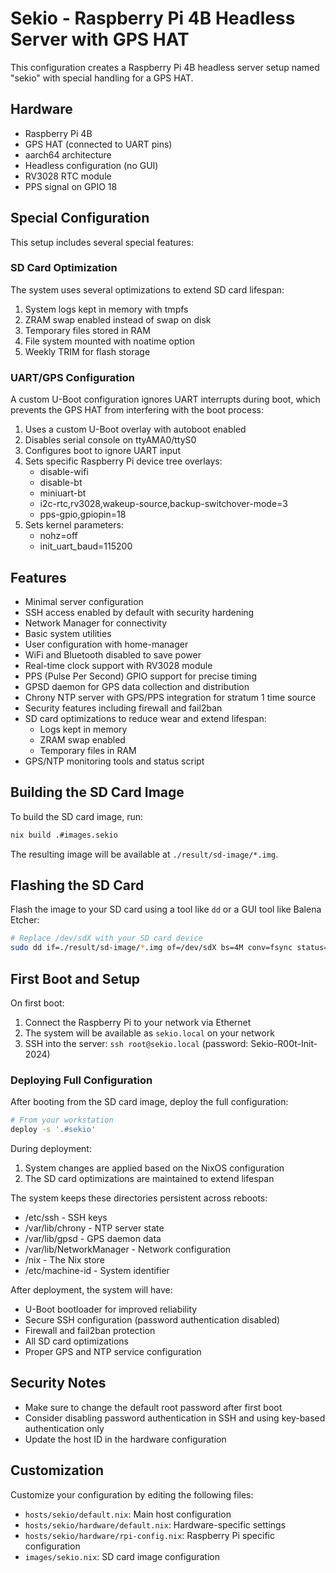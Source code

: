 # Sekio - Raspberry Pi 4B Headless Server with GPS HAT

This configuration creates a Raspberry Pi 4B headless server setup named "sekio" with special handling for a GPS HAT.

## Hardware

- Raspberry Pi 4B
- GPS HAT (connected to UART pins)
- aarch64 architecture
- Headless configuration (no GUI)
- RV3028 RTC module
- PPS signal on GPIO 18

## Special Configuration

This setup includes several special features:

### SD Card Optimization

The system uses several optimizations to extend SD card lifespan:

1. System logs kept in memory with tmpfs
2. ZRAM swap enabled instead of swap on disk
3. Temporary files stored in RAM
4. File system mounted with noatime option
5. Weekly TRIM for flash storage

### UART/GPS Configuration

A custom U-Boot configuration ignores UART interrupts during boot, which prevents the GPS HAT from interfering with the boot process:

1. Uses a custom U-Boot overlay with autoboot enabled
2. Disables serial console on ttyAMA0/ttyS0
3. Configures boot to ignore UART input
4. Sets specific Raspberry Pi device tree overlays:
   - disable-wifi
   - disable-bt
   - miniuart-bt
   - i2c-rtc,rv3028,wakeup-source,backup-switchover-mode=3
   - pps-gpio,gpiopin=18
5. Sets kernel parameters:
   - nohz=off
   - init_uart_baud=115200

## Features

- Minimal server configuration
- SSH access enabled by default with security hardening
- Network Manager for connectivity
- Basic system utilities
- User configuration with home-manager
- WiFi and Bluetooth disabled to save power
- Real-time clock support with RV3028 module
- PPS (Pulse Per Second) GPIO support for precise timing
- GPSD daemon for GPS data collection and distribution
- Chrony NTP server with GPS/PPS integration for stratum 1 time source
- Security features including firewall and fail2ban
- SD card optimizations to reduce wear and extend lifespan:
  - Logs kept in memory
  - ZRAM swap enabled
  - Temporary files in RAM
- GPS/NTP monitoring tools and status script

## Building the SD Card Image

To build the SD card image, run:

```bash
nix build .#images.sekio
```

The resulting image will be available at `./result/sd-image/*.img`.

## Flashing the SD Card

Flash the image to your SD card using a tool like `dd` or a GUI tool like Balena Etcher:

```bash
# Replace /dev/sdX with your SD card device
sudo dd if=./result/sd-image/*.img of=/dev/sdX bs=4M conv=fsync status=progress
```

## First Boot and Setup

On first boot:
1. Connect the Raspberry Pi to your network via Ethernet
2. The system will be available as `sekio.local` on your network
3. SSH into the server: `ssh root@sekio.local` (password: Sekio-R00t-Init-2024)

### Deploying Full Configuration

After booting from the SD card image, deploy the full configuration:

```bash
# From your workstation
deploy -s '.#sekio'
```

During deployment:
1. System changes are applied based on the NixOS configuration
2. The SD card optimizations are maintained to extend lifespan

The system keeps these directories persistent across reboots:
- /etc/ssh - SSH keys
- /var/lib/chrony - NTP server state
- /var/lib/gpsd - GPS daemon data
- /var/lib/NetworkManager - Network configuration
- /nix - The Nix store
- /etc/machine-id - System identifier

After deployment, the system will have:
- U-Boot bootloader for improved reliability
- Secure SSH configuration (password authentication disabled)
- Firewall and fail2ban protection
- All SD card optimizations 
- Proper GPS and NTP service configuration

## Security Notes

- Make sure to change the default root password after first boot
- Consider disabling password authentication in SSH and using key-based authentication only
- Update the host ID in the hardware configuration

## Customization

Customize your configuration by editing the following files:
- `hosts/sekio/default.nix`: Main host configuration
- `hosts/sekio/hardware/default.nix`: Hardware-specific settings
- `hosts/sekio/hardware/rpi-config.nix`: Raspberry Pi specific configuration
- `images/sekio.nix`: SD card image configuration